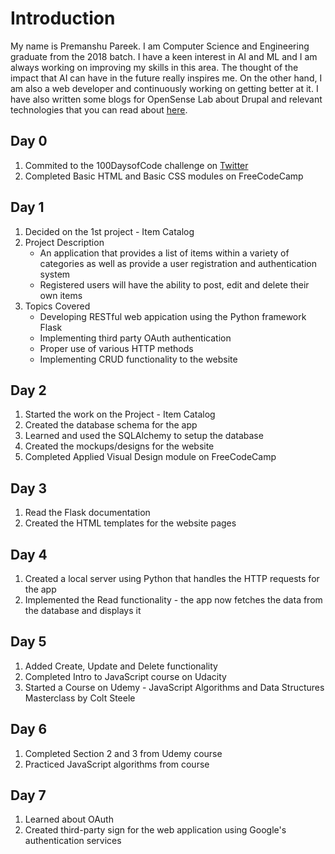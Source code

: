 # Introduction

My name is Premanshu Pareek. I am Computer Science and Engineering graduate from the 2018 batch. I have a keen interest in AI and ML and I am always working on improving my skills in this area. The thought of the impact that AI can have in the future really inspires me. On the other hand, I am also a web developer and continuously working on getting better at it. I have also written some blogs for OpenSense Lab about Drupal and relevant technologies that you can read about [here](https://opensenselabs.com/user/premanshu).

## Day 0
1. Commited to the 100DaysofCode challenge on [Twitter](https://twitter.com/PremanshuPareek/status/1079816413714337793)
2. Completed Basic HTML and Basic CSS modules on FreeCodeCamp

## Day 1
1. Decided on the 1st project - Item Catalog
2. Project Description
      * An application that provides a list of items within a variety of categories as well as provide a user registration and authentication system
      * Registered users will have the ability to post, edit and delete their own items
3. Topics Covered 
      * Developing RESTful web appication using the Python framework Flask
      * Implementing third party OAuth authentication
      * Proper use of various HTTP methods
      * Implementing CRUD functionality to the website
      
## Day 2
1. Started the work on the Project - Item Catalog
2. Created the database schema for the app
3. Learned and used the SQLAlchemy to setup the database
4. Created the mockups/designs for the website
5. Completed Applied Visual Design module on FreeCodeCamp

## Day 3
1. Read the Flask documentation
2. Created the HTML templates for the website pages

## Day 4
1. Created a local server using Python that handles the HTTP requests for the app
2. Implemented the Read functionality - the app now fetches the data from the database and displays it

## Day 5
1. Added Create, Update and Delete functionality
2. Completed Intro to JavaScript course on Udacity
3. Started a Course on Udemy - JavaScript Algorithms and Data Structures Masterclass by Colt Steele

## Day 6
1. Completed Section 2 and 3 from Udemy course
2. Practiced JavaScript algorithms from course

## Day 7
1. Learned about OAuth
2. Created third-party sign for the web application using Google's authentication services
